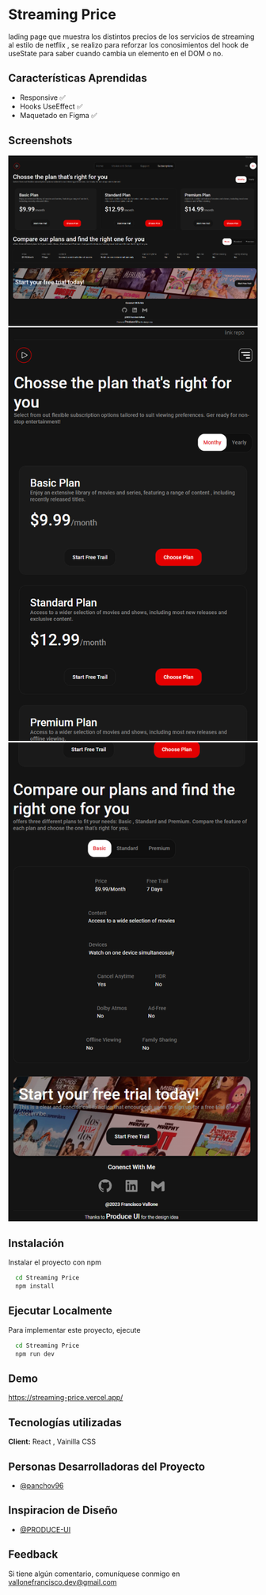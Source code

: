 
# Streaming Price

lading page que muestra los distintos precios de los servicios de streaming al estilo de netflix , se realizo para reforzar los conosimientos del hook de useState para saber cuando cambia un elemento en el DOM o no.


## Características Aprendidas

- Responsive ✅
- Hooks UseEffect ✅
- Maquetado en Figma ✅


## Screenshots

![App Screenshot](https://github.com/PANCHOv96/StreamingPrice/blob/main/src/assets/PaintShop.png)
![App Screenshot](https://github.com/PANCHOv96/StreamingPrice/blob/main/src/assets/PaintShop2.png)
![App Screenshot](https://github.com/PANCHOv96/StreamingPrice/blob/main/src/assets/PaintShop3.png)


## Instalación 

Instalar el proyecto con npm

```bash
  cd Streaming Price
  npm install 
```
    
## Ejecutar Localmente

Para implementar este proyecto, ejecute

```bash
  cd Streaming Price
  npm run dev
```
## Demo

https://streaming-price.vercel.app/


## Tecnologías utilizadas

**Client:** React , Vainilla CSS

## Personas Desarrolladoras del Proyecto

- [@panchov96](https://github.com/PANCHOv96)

## Inspiracion de Diseño

- [@PRODUCE-UI](https://produce-ui.com/)

## Feedback

Si tiene algún comentario, comuníquese conmigo en vallonefrancisco.dev@gmail.com

